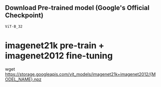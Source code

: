 
## Download Pre-trained model (Google's Official Checkpoint)
    ViT-B_32

# imagenet21k pre-train + imagenet2012 fine-tuning
wget https://storage.googleapis.com/vit_models/imagenet21k+imagenet2012/{MODEL_NAME}.npz
